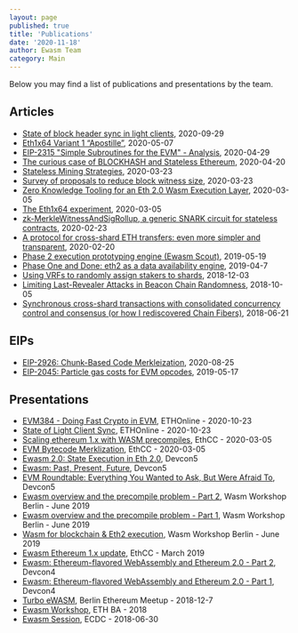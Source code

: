 ```yaml
---
layout: page
published: true
title: 'Publications'
date: '2020-11-18'
author: Ewasm Team
category: Main
---
```


Below you may find a list of publications and presentations by the team.

## Articles

* [State of block header sync in light clients](https://ethresear.ch/t/state-of-block-header-sync-in-light-clients/8047), 2020-09-29
* [Eth1x64 Variant 1 “Apostille”](https://ethresear.ch/t/eth1x64-variant-1-apostille/7365), 2020-05-07
* [EIP-2315 "Simple Subroutines for the EVM" - Analysis](https://ethereum-magicians.org/t/eip-2315-simple-subroutines-for-the-evm-analysis/4229), 2020-04-29
* [The curious case of BLOCKHASH and Stateless Ethereum](https://ethresear.ch/t/the-curious-case-of-blockhash-and-stateless-ethereum/7304), 2020-04-20
* [Stateless Mining Strategies](https://ethresear.ch/t/stateless-mining-strategies/7172), 2020-03-23
* [Survey of proposals to reduce block witness size](https://ethresear.ch/t/survey-of-proposals-to-reduce-block-witness-size/7173), 2020-03-23
* [Zero Knowledge Tooling for an Eth 2.0 Wasm Execution Layer](https://ethresear.ch/t/zero-knowledge-tooling-for-an-eth-2-0-wasm-execution-layer/7080), 2020-03-05
* [The Eth1x64 experiment](https://ethresear.ch/t/the-eth1x64-experiment/7195), 2020-03-05
* [zk-MerkleWitnessAndSigRollup, a generic SNARK circuit for stateless contracts](https://ethresear.ch/t/zk-merklewitnessandsigrollup-a-generic-snark-circuit-for-stateless-contracts/7011), 2020-02-23
* [A protocol for cross-shard ETH transfers: even more simpler and transparent](https://ethresear.ch/t/a-protocol-for-cross-shard-eth-transfers-even-more-simpler-and-transparent/6996), 2020-02-20
* [Phase 2 execution prototyping engine (Ewasm Scout)](https://ethresear.ch/t/phase-2-execution-prototyping-engine-ewasm-scout/5509), 2019-05-19
* [Phase One and Done: eth2 as a data availability engine](https://ethresear.ch/t/phase-one-and-done-eth2-as-a-data-availability-engine/5269), 2019-04-7
* [Using VRFs to randomly assign stakers to shards](https://ethresear.ch/t/using-vrfs-to-randomly-assign-stakers-to-shards/4451), 2018-12-03
* [Limiting Last-Revealer Attacks in Beacon Chain Randomness](https://ethresear.ch/t/limiting-last-revealer-attacks-in-beacon-chain-randomness/3705), 2018-10-05
* [Synchronous cross-shard transactions with consolidated concurrency control and consensus (or how I rediscovered Chain Fibers)](https://ethresear.ch/t/synchronous-cross-shard-transactions-with-consolidated-concurrency-control-and-consensus-or-how-i-rediscovered-chain-fibers/2318), 2018-06-21

## EIPs

* [EIP-2926: Chunk-Based Code Merkleization](https://eips.ethereum.org/EIPS/eip-2926), 2020-08-25
* [EIP-2045: Particle gas costs for EVM opcodes](https://eips.ethereum.org/EIPS/eip-2045), 2019-05-17

## Presentations

* [EVM384 - Doing Fast Crypto in EVM](https://www.youtube.com/watch?v=vlrLl1r66GU), ETHOnline - 2020-10-23
* [State of Light Client Sync](https://www.youtube.com/watch?v=OXMINRtWWhI), ETHOnline - 2020-10-23
* [Scaling ethereum 1.x with WASM precompiles](https://www.youtube.com/watch?v=nDHM6Ukign8), EthCC - 2020-03-05
* [EVM Bytecode Merklization](https://www.youtube.com/watch?v=d4CqECZjmKo), EthCC - 2020-03-05
* [Ewasm 2.0: State Execution in Eth 2.0](https://www.youtube.com/watch?v=LXMGyHFmTr8), Devcon5
* [Ewasm: Past, Present, Future](https://www.youtube.com/watch?v=aoaJIaq_fF8), Devcon5
* [EVM Roundtable: Everything You Wanted to Ask, But Were Afraid To](https://www.youtube.com/watch?v=hhDjviZegbA), Devcon5
* [Ewasm overview and the precompile problem - Part 2](https://www.youtube.com/watch?v=a9hbycBMr_A), Wasm Workshop Berlin - June 2019
* [Ewasm overview and the precompile problem - Part 1](https://www.youtube.com/watch?v=YW6hszjjMqo), Wasm Workshop Berlin - June 2019
* [Wasm for blockchain & Eth2 execution](https://www.youtube.com/watch?v=XxMTGi4gDfE), Wasm Workshop Berlin - June 2019
* [Ewasm Ethereum 1.x update](https://www.youtube.com/watch?v=BEgXRjr5Yao), EthCC - March 2019
* [Ewasm: Ethereum-flavored WebAssembly and Ethereum 2.0 - Part 2](https://www.youtube.com/watch?v=W4T4Q_SUQt0), Devcon4
* [Ewasm: Ethereum-flavored WebAssembly and Ethereum 2.0 - Part 1](https://www.youtube.com/watch?v=LXMGyHFmTr8), Devcon4
* [Turbo eWASM](https://www.youtube.com/watch?v=V1mDCx_gpZk), Berlin Ethereum Meetup - 2018-12-7
* [Ewasm Workshop](https://www.youtube.com/watch?v=qDzrbj7dtyU), ETH BA - 2018
* [Ewasm Session](https://www.youtube.com/watch?v=2eISBAbT3GM), ECDC - 2018-06-30
